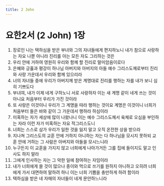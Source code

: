 ```yaml
---
title: 2 John
---
```


# 요한2서 (2 John) 1장
1. 장로인 나는 택하심을 받은 부녀와 그의 자녀들에게 편지하노니 내가 참으로 사랑하는 자요 나뿐 아니라 진리를 아는 모든 자도 그리하는 것은
1. 우리 안에 거하여 영원히 우리와 함께 할 진리로 말미암음이로다
1. 은혜와 긍휼과 평강이 하나님 아버지와 아버지의 아들 예수 그리스도께로부터 진리와 사랑 가운데서 우리와 함께 있으리라
1. 너의 자녀들 중에 우리가 아버지께 받은 계명대로 진리를 행하는 자를 내가 보니 심히 기쁘도다
1. 부녀여, 내가 이제 네게 구하노니 서로 사랑하자 이는 새 계명 같이 네게 쓰는 것이 아니요 처음부터 우리가 가진 것이라
1. 또 사랑은 이것이니 우리가 그 계명을 따라 행하는 것이요 계명은 이것이니 너희가 처음부터 들은 바와 같이 그 가운데서 행하라 하심이라
1. 미혹하는 자가 세상에 많이 나왔나니 이는 예수 그리스도께서 육체로 오심을 부인하는 자라 이런 자가 미혹하는 자요 적그리스도니
1. 너희는 스스로 삼가 우리가 일한 것을 잃지 말고 오직 온전한 상을 받으라
1. 지나쳐 그리스도의 교훈 안에 거하지 아니하는 자는 다 하나님을 모시지 못하되 교훈 안에 거하는 그 사람은 아버지와 아들을 모시느니라
1. 누구든지 이 교훈을 가지지 않고 너희에게 나아가거든 그를 집에 들이지도 말고 인사도 하지 말라
1. 그에게 인사하는 자는 그 악한 일에 참여하는 자임이라
1. 내가 너희에게 쓸 것이 많으나 종이와 먹으로 쓰기를 원하지 아니하고 오히려 너희에게 가서 대면하여 말하려 하니 이는 너희 기쁨을 충만하게 하려 함이라
1. 택하심을 받은 네 자매의 자녀들이 네게 문안하느니라